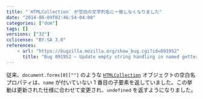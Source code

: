 ```yaml
---
title: "`HTMLCollection` が空白の文字列名に一致しなくなりました"
date: "2014-06-09T02:46:54-04:00"
categories: ["dom"]
tags: []
versions: ["32"]
cclicense: "BY-SA 3.0"
references:
    - url: "https://bugzilla.mozilla.org/show_bug.cgi?id=891952"
      title: "Bug 891952 – Update empty string handling in named getters to spec changes"
---
```

従来、`document.forms[0][""]` のような [`HTMLCollection`](https://developer.mozilla.org/docs/Web/API/HTMLCollection) オブジェクトの空白名プロパティは、`name` が付いていない 1 番目の子要素を返していました。この挙動は更新された仕様に合わせて変更され、`undefined` を返すようになりました。
